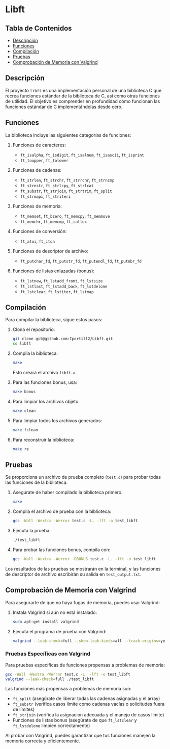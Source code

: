 # Libft

## Tabla de Contenidos
- [Descripción](#descripción)
- [Funciones](#funciones)
- [Compilación](#compilación)
- [Pruebas](#pruebas)
- [Comprobación de Memoria con Valgrind](#comprobación-de-memoria-con-valgrind)

## Descripción

El proyecto `libft` es una implementación personal de una biblioteca C que recrea funciones estándar de la biblioteca de C, así como otras funciones de utilidad. El objetivo es comprender en profundidad cómo funcionan las funciones estándar de C implementándolas desde cero.

## Funciones

La biblioteca incluye las siguientes categorías de funciones:

1. Funciones de caracteres:
   - `ft_isalpha`, `ft_isdigit`, `ft_isalnum`, `ft_isascii`, `ft_isprint`
   - `ft_toupper`, `ft_tolower`

2. Funciones de cadenas:
   - `ft_strlen`, `ft_strchr`, `ft_strrchr`, `ft_strncmp`
   - `ft_strnstr`, `ft_strlcpy`, `ft_strlcat`
   - `ft_substr`, `ft_strjoin`, `ft_strtrim`, `ft_split`
   - `ft_strmapi`, `ft_striteri`

3. Funciones de memoria:
   - `ft_memset`, `ft_bzero`, `ft_memcpy`, `ft_memmove`
   - `ft_memchr`, `ft_memcmp`, `ft_calloc`

4. Funciones de conversión:
   - `ft_atoi`, `ft_itoa`

5. Funciones de descriptor de archivo:
   - `ft_putchar_fd`, `ft_putstr_fd`, `ft_putendl_fd`, `ft_putnbr_fd`

6. Funciones de listas enlazadas (bonus):
   - `ft_lstnew`, `ft_lstadd_front`, `ft_lstsize`
   - `ft_lstlast`, `ft_lstadd_back`, `ft_lstdelone`
   - `ft_lstclear`, `ft_lstiter`, `ft_lstmap`

## Compilación

Para compilar la biblioteca, sigue estos pasos:

1. Clona el repositorio:
   ```bash
   git clone git@github.com:Iportill2/Libft.git
   cd libft
   ```

2. Compila la biblioteca:
   ```bash
   make
   ```
   Esto creará el archivo `libft.a`.

3. Para las funciones bonus, usa:
   ```bash
   make bonus
   ```

4. Para limpiar los archivos objeto:
   ```bash
   make clean
   ```

5. Para limpiar todos los archivos generados:
   ```bash
   make fclean
   ```

6. Para reconstruir la biblioteca:
   ```bash
   make re
   ```

## Pruebas

Se proporciona un archivo de prueba completo (`test.c`) para probar todas las funciones de la biblioteca.

1. Asegúrate de haber compilado la biblioteca primero:
   ```bash
   make
   ```

2. Compila el archivo de prueba con la biblioteca:
   ```bash
   gcc -Wall -Wextra -Werror test.c -L. -lft -o test_libft
   ```

3. Ejecuta la prueba:
   ```bash
   ./test_libft
   ```

4. Para probar las funciones bonus, compila con:
   ```bash
   gcc -Wall -Wextra -Werror -DBONUS test.c -L. -lft -o test_libft
   ```

Los resultados de las pruebas se mostrarán en la terminal, y las funciones de descriptor de archivo escribirán su salida en `test_output.txt`.

## Comprobación de Memoria con Valgrind

Para asegurarte de que no haya fugas de memoria, puedes usar Valgrind:

1. Instala Valgrind si aún no está instalado:
   ```bash
   sudo apt-get install valgrind
   ```

2. Ejecuta el programa de prueba con Valgrind:
   ```bash
   valgrind --leak-check=full --show-leak-kinds=all --track-origins=yes ./test_libft
   ```

### Pruebas Específicas con Valgrind

Para pruebas específicas de funciones propensas a problemas de memoria:

```bash
gcc -Wall -Wextra -Werror test.c -L. -lft -o test_libft
valgrind --leak-check=full ./test_libft
```

Las funciones más propensas a problemas de memoria son:
- `ft_split` (asegúrate de liberar todas las cadenas asignadas y el array)
- `ft_substr` (verifica casos límite como cadenas vacías o solicitudes fuera de límites)
- `ft_strjoin` (verifica la asignación adecuada y el manejo de casos límite)
- Funciones de listas bonus (asegúrate de que `ft_lstclear` y `ft_lstdelone` limpien correctamente)

Al probar con Valgrind, puedes garantizar que tus funciones manejen la memoria correcta y eficientemente.